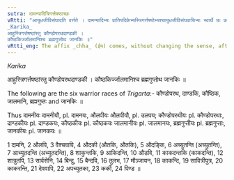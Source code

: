 ```yaml
---
sutra: दामन्यादित्रिगर्त्तषष्ठाच्छः
vRtti: "आयुधजीविसंघादति वर्त्तते । दामन्यादिभ्यः प्रातिपदिकेभ्यस्त्रिगर्त्तषष्ठेभ्यश्चायुधजीविसंघवाचिभ्यः स्वार्थे छः प्रत्ययो भवति । येषामायुधजीविनां संघानां षडन्तर्वर्गास्तत्र च त्रिगर्त्तः षष्ठः ॥
_Karika_
आहुस्त्रिगर्त्तषष्ठांस्तु कौण्डोपरथदाण्डकी ।
कौष्ठकिर्ज्जालमानिश्च ब्रह्मगुप्तोथ जानकिः ॥"
vRtti_eng: The affix _chha_ (ईय) comes, without changing the sense, after _damini_ &c, and after the six warrior-stocks called _Traigarta_ _shashtha_.
---
```

_Karika_

आहुस्त्रिगर्त्तषष्ठांस्तु कौण्डोपरथदाण्डकी ।
कौष्ठकिर्ज्जालमानिश्च ब्रह्मगुप्तोथ जानकिः ॥

The following are the six warrior races of _Trigarta_:- कौण्डोपरथ, दाण्डकि, कौष्ठिक, जालमानि, ब्रह्मगुप्तः and जानकिः ॥

Thus दामनीयः दामनीयौ, pl. दामनयः, औलपीयः औलपीयौ, pl. उलपय; कौण्डोपरथीयः pl. कौण्डोपरथाः, दाण्डकीयः pl. दाण्डकयः, कौष्ठकीयः pl. कौष्ठकयः जालमानीयः pl. जालमानयः, ब्रह्मगुप्तीयः pl. ब्रह्मगुप्ताः, जानकीयः pl. जानकयः ॥

1 दामनि, 2 औलपि, 3 वैश्चवापि, 4 औदकी (औतकि, औतकि), 5 औदङ्कि, 6 अच्युतन्ति (अच्युतन्ति), 7 आच्युतदन्ति (अच्युतदन्ति), 8 शाकुन्तकि, 9 आकिदन्ति, 10 औडवि, 11 काकदन्तकि (काकदन्ति), 12 शात्रुतपि, 13 सार्वसेनि, 14 बिन्दु, 15 बैन्दवि, 16 तुलभ, 17 मौञ्जायन, 18 काकन्दि, 19 सावित्रीपुत्र, 20 काकरन्ति, 21 देववापि, 22 अपच्युतका, 23 कर्की, 24 पिण्ड ॥
